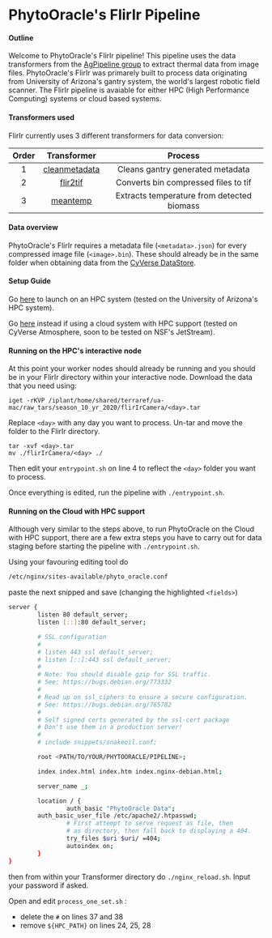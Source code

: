 # PhytoOracle's FlirIr Pipeline

#### Outline

Welcome to PhytoOracle's FlirIr pipeline! This pipeline uses the data transformers from the [AgPipeline group](https://github.com/AgPipeline/) to extract thermal data from image files. PhytoOracle's FlirIr was primarely built to process data originating from University of Arizona's gantry system, the world's largest robotic field scanner. The FlirIr pipeline is avaiable for either HPC (High Performance Computing) systems or cloud based systems.

#### Transformers used

FlirIr currently uses 3 different transformers for data conversion:

|Order|Transformer|Process|
|:-:|:-:|:-:|
|1|[cleanmetadata](https://github.com/AgPipeline/moving-transformer-cleanmetadata)|Cleans gantry generated metadata|
|2|[flir2tif](https://github.com/AgPipeline/moving-transformer-flir2tif)|Converts bin compressed files to tif|
|3|[meantemp](https://github.com/AgPipeline/moving-transformer-meantemp)|Extracts temperature from detected biomass|

#### Data overview

PhytoOracle's FlirIr requires a metadata file (`<metadata>.json`) for every compressed image file (`<image>.bin`). These should already be in the same folder when obtaining data from the [CyVerse DataStore](https://cyverse.org/data-store).

#### Setup Guide

Go [here](https://github.com/uacic/PhytoOracle/blob/alpha/HPC_Install.md) to launch on an HPC system (tested on the University of Arizona's HPC system).

Go [here](https://github.com/uacic/PhytoOracle/blob/alpha/CloudHPC_installation.md) instead if using a cloud system with HPC support (tested on CyVerse Atmosphere, soon to be tested on NSF's JetStream).

#### Running on the HPC's interactive node

At this point your worker nodes should already be running and you should be in your FlirIr directory within your interactive node. Download the data that you need using:

```
iget -rKVP /iplant/home/shared/terraref/ua-mac/raw_tars/season_10_yr_2020/flirIrCamera/<day>.tar
```

Replace `<day>` with any day you want to process. Un-tar and move the folder to the FlirIr directory.

```
tar -xvf <day>.tar
mv ./flirIrCamera/<day> ./
```
Then edit your `entrypoint.sh` on line 4 to reflect the `<day>` folder you want to process.

Once everything is edited, run the pipeline with `./entrypoint.sh`.

#### Running on the Cloud with HPC support

Although very similar to the steps above,  to run PhytoOracle on the Cloud with HPC support, there are a few extra steps  you have to carry out for data staging before starting the pipeline with `./entrypoint.sh`.

Using your favouring editing tool do

```bash
/etc/nginx/sites-available/phyto_oracle.conf
```

paste the next snipped and save (changing the highlighted `<fields>`)

```bash
server {
        listen 80 default_server;
        listen [::]:80 default_server;

        # SSL configuration
        #
        # listen 443 ssl default_server;
        # listen [::]:443 ssl default_server;
        #
        # Note: You should disable gzip for SSL traffic.
        # See: https://bugs.debian.org/773332
        #
        # Read up on ssl_ciphers to ensure a secure configuration.
        # See: https://bugs.debian.org/765782
        #
        # Self signed certs generated by the ssl-cert package
        # Don't use them in a production server!
        #
        # include snippets/snakeoil.conf;

        root <PATH/TO/YOUR/PHYTOORACLE/PIPELINE>;

        index index.html index.htm index.nginx-debian.html;

        server_name _;

        location / {
                auth_basic "PhytoOracle Data";
        auth_basic_user_file /etc/apache2/.htpasswd;
                # First attempt to serve request as file, then
                # as directory, then fall back to displaying a 404.
                try_files $uri $uri/ =404;
                autoindex on;
        }
}
```

then from within your Transformer directory do `./nginx_reload.sh`. Input your password if asked.

Open and edit `process_one_set.sh` : 

- delete the `#` on lines 37 and 38
- remove `${HPC_PATH}` on lines 24, 25, 28
